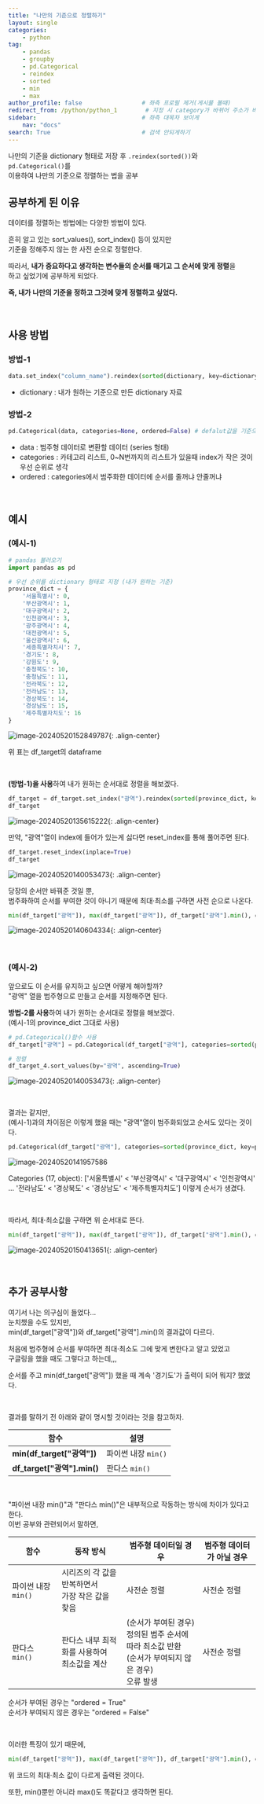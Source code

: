 ```yaml
---
title: "나만의 기준으로 정렬하기"
layout: single
categories:
    - python
tag:
    - pandas
    - groupby
    - pd.Categorical
    - reindex
    - sorted
    - min
    - max
author_profile: false                 # 좌측 프로필 제거(게시물 볼때)
redirect_from: /python/python_1        # 지정 시 category가 바뀌어 주소가 바뀌어도 에러안뜨고 들어와짐
sidebar:                              # 좌측 대목차 보이게
    nav: "docs"
search: True                          # 검색 안되게하기
---
```


나만의 기준을 dictionary 형태로 저장 후 `.reindex(sorted())`와 `pd.Categorical()`를  
이용하여 나만의 기준으로 정렬하는 법을 공부

## 공부하게 된 이유

데이터를 정렬하는 방법에는 다양한 방법이 있다.

흔히 알고 있는 sort_values(), sort_index() 등이 있지만  
기준을 정해주지 않는 한 사전 순으로 정렬한다.  

따라서, **내가 중요하다고 생각하는 변수들의 순서를 매기고  그 순서에 맞게 정렬**을  
하고 싶었기에 공부하게 되었다.  

**즉, 내가 나만의 기준을 정하고 그것에 맞게 정렬하고 싶었다.**  

<br>



## 사용 방법

### 방법-1

```python
data.set_index("column_name").reindex(sorted(dictionary, key=dictionary.get))
```

- dictionary : 내가 원하는 기준으로 만든 dictionary 자료

  

### 방법-2

```python
pd.Categorical(data, categories=None, ordered=False) # defalut값을 기준으로 작성
```

- data : 범주형 데이터로 변환할 데이터 (series 형태)
- categories : 카테고리 리스트, 0~N번까지의 리스트가 있을때 index가 작은 것이 우선 순위로 생각
- ordered : categories에서 범주화한 데이터에 순서를 줄꺼냐 안줄꺼냐  

<br>

## 예시

### (예시-1)

```python
# pandas 불러오기
import pandas as pd

# 우선 순위를 dictionary 형태로 지정 (내가 원하는 기준)
province_dict = {
    '서울특별시': 0,
    '부산광역시': 1,
    '대구광역시': 2,
    '인천광역시': 3,
    '광주광역시': 4,
    '대전광역시': 5,
    '울산광역시': 6,
    '세종특별자치시': 7,
    '경기도': 8,
    '강원도': 9,
    '충청북도': 10,
    '충청남도': 11,
    '전라북도': 12,
    '전라남도': 13,
    '경상북도': 14,
    '경상남도': 15,
    '제주특별자치도': 16
}
```

![image-20240520152849787]({{site.url}}/images/2024-05-18-python_1/image-20240520152849787.png){: .align-center}

위 표는 df_target의  dataframe

<br>

**(방법-1)을 사용**하여 내가 원하는 순서대로 정렬을 해보겠다.

```python
df_target = df_target.set_index("광역").reindex(sorted(province_dict, key=province_dict.get))
df_target
```

![image-20240520135615222]({{site.url}}/images/2024-05-18-python_1/image-20240520135615222.png){: .align-center}



만약, "광역"열이 index에 들어가 있는게 싫다면
reset_index를 통해 풀어주면 된다.

```python
df_target.reset_index(inplace=True)
df_target
```

![image-20240520140053473]({{site.url}}/images/2024-05-18-python_1/image-20240520140053473.png){: .align-center}



당장의 순서만 바꿔준 것일 뿐,  
범주화하여 순서를 부여한 것이 아니기 때문에 최대·최소를 구하면 사전 순으로 나온다.

```python
min(df_target["광역"]), max(df_target["광역"]), df_target["광역"].min(), df_target["광역"].max()
```

![image-20240520140604334]({{site.url}}/images/2024-05-18-python_1/image-20240520140604334.png){: .align-center}

<br>

### (예시-2)

앞으로도 이 순서를 유지하고 싶으면 어떻게 해야할까?  
"광역" 열을 범주형으로 만들고 순서를 지정해주면 된다.

**방법-2를 사용**하여 내가 원하는 순서대로 정렬을 해보겠다.  
(예시-1의 province_dict 그대로 사용)

```python
# pd.Categorical()함수 사용
df_target["광역"] = pd.Categorical(df_target["광역"], categories=sorted(province_dict, key=province_dict.get), ordered=True)

# 정렬
df_target_4.sort_values(by="광역", ascending=True)
```

![image-20240520140053473]({{site.url}}/images/2024-05-18-python_1/image-20240520140053473.png){: .align-center}

<br>

결과는 같지만,  
(예시-1)과의 차이점은 이렇게 했을 때는 "광역"열이 범주화되었고 순서도 있다는 것이다.

```python
pd.Categorical(df_target["광역"], categories=sorted(province_dict, key=province_dict.get), ordered=True)
```

![image-20240520141957586]({{site.url}}/images/2024-05-18-python_1/image-20240520141957586.png)

Categories (17, object): ['서울특별시' < '부산광역시' < '대구광역시' < '인천광역시'   
... '전라남도' < '경상북도' < '경상남도' < '제주특별자치도'] 이렇게 순서가 생겼다.

<br>

따라서, 최대·최소값을 구하면 위 순서대로 뜬다.
```python
min(df_target["광역"]), max(df_target["광역"]), df_target["광역"].min(), df_target["광역"].max()
```

![image-20240520150413651]({{site.url}}/images/2024-05-18-python_1/image-20240520150413651.png){: .align-center}

<br>



## 추가 공부사항

여기서 나는 의구심이 들었다...  
눈치챘을 수도 있지만,  
min(df_target["광역"])와 df_target["광역"].min()의 결과값이 다르다.

처음에 범주형에 순서를 부여하면 최대·최소도 그에 맞게 변한다고 알고 있었고  
구글링을 했을 때도 그렇다고 하는데,,,

순서를 주고 min(df_target["광역"]) 했을 때 계속 '경기도'가 출력이 되어 뭐지? 했었다.

<br>

결과를 말하기 전 아래와 같이 명시할 것이라는 것을 참고하자.

| 함수                        | 설명                |
| --------------------------- | ------------------- |
| **min(df_target["광역"])**  | 파이썬 내장 `min()` |
| **df_target["광역"].min()** | 판다스 `min()`      |

<br>

"파이썬 내장 min()"과 "판다스 min()"은 내부적으로 작동하는 방식에 차이가 있다고 한다.  
이번 공부와 관련되어서 말하면,

| 함수                | 동작 방식                                            | 범주형 데이터일 경우                                         | 범주형 데이터가 아닐 경우 |
| ------------------- | ---------------------------------------------------- | ------------------------------------------------------------ | ------------------------- |
| 파이썬 내장 `min()` | 시리즈의 각 값을 반복하면서<br />가장 작은 값을 찾음 | 사전순 정렬                                                  | 사전순 정렬               |
| 판다스 `min()`      | 판다스 내부 최적화를 사용하여 <br />최소값을 계산    | (순서가 부여된 경우)<br />정의된 범주 순서에 따라 최소값 반환<br />(순서가 부여되지 않은 경우)<br />오류 발생 | 사전순 정렬               |

순서가 부여된 경우는 "ordered = True"  
순서가 부여되지 않은 경우는 "ordered = False"

<br>

이러한 특징이 있기 때문에,  
```python
min(df_target["광역"]), max(df_target["광역"]), df_target["광역"].min(), df_target["광역"].max()
```

위 코드의 최대·최소 값이 다르게 출력된 것이다.

또한, min()뿐만 아니라 max()도 똑같다고 생각하면 된다.

